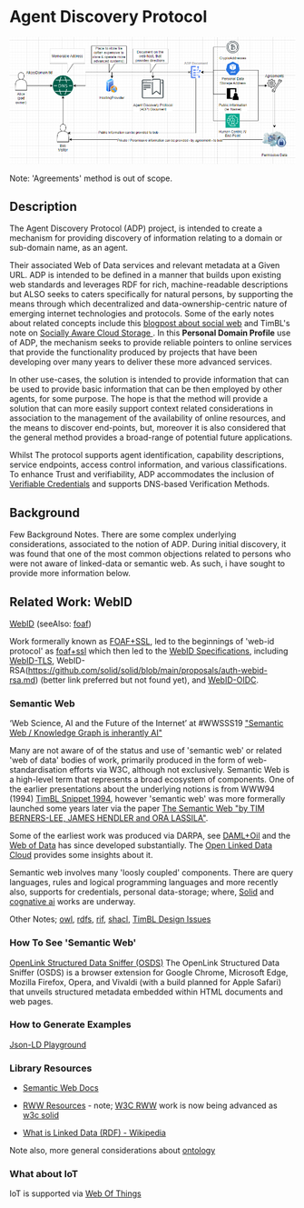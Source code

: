 # Agent Discovery Protocol

  
![diagram](images/2024-03-02_diagram-2.png)

Note: 'Agreements' method is out of scope.  


## Description

The Agent Discovery Protocol (ADP) project, is intended to create a mechanism for providing discovery of information relating to a domain or sub-domain name, as an agent. 

Their associated Web of Data services and relevant metadata at a Given URL. ADP is intended to be defined in a manner that builds upon existing web standards and leverages RDF for rich, machine-readable descriptions but ALSO seeks to caters specifically for natural persons, by supporting the means through which decentralized and data-ownership-centric nature of emerging internet technologies and protocols. Some of the early notes about related concepts include this [blogpost about social web](https://web.archive.org/web/20130122051820/http://jeffsayre.com/2010/09/15/web-3-0-smartups-the-social-web-and-the-web-of-data/) and TimBL's note on [Socially Aware Cloud Storage
](https://web.archive.org/web/20130922093256/http://www.w3.org/DesignIssues/CloudStorage.html).  In this **Personal Domain Profile** use of ADP, the mechanism seeks to provide reliable pointers to online services that provide the functionality produced by projects that have been developing over many years to deliver these more advanced services.

In other use-cases, the solution is intended to provide information that can be used to provide basic information that can be then employed by other agents, for some purpose.  The hope is that the method will provide a solution that can more easily support context related considerations in association to the management of the availability of online resources, and the means to discover end-points, but, moreover it is also considered that the general method provides a broad-range of potential future applications.

Whilst The protocol supports agent identification, capability descriptions, service endpoints, access control information, and various classifications.  To enhance Trust and verifiability, ADP accommodates the inclusion of [Verifiable Credentials](https://en.wikipedia.org/wiki/Verifiable_credentials) and supports DNS-based Verification Methods.


## Background

Few Background Notes.  There are some complex underlying considerations, associated to the notion of ADP.  During initial discovery, it was found that one of the most common objections related to persons who were not aware of linked-data or semantic web.  As such, i have sought to provide more information below.


## Related Work: WebID

[WebID](https://www.w3.org/wiki/WebID)  (seeAlso: [foaf](https://en.wikipedia.org/wiki/FOAF))

Work formerally known as [FOAF+SSL](https://web.archive.org/web/20100105172819/http://blogs.sun.com/bblfish/entry/more_on_authorization_in_foaf), led to the beginnings of 'web-id protocol' as [foaf+ssl](https://www.w3.org/wiki/Foaf%2Bssl) which then led to the [WebID Specifications](https://dvcs.w3.org/hg/WebID/raw-file/tip/spec/index.html), including [WebID-TLS](https://dvcs.w3.org/hg/WebID/raw-file/tip/spec/tls-respec.html), WebID-RSA(https://github.com/solid/solid/blob/main/proposals/auth-webid-rsa.md) (better link preferred but not found yet), and [WebID-OIDC](https://github.com/solid/webid-oidc-spec).

### Semantic Web

‘Web Science, AI and the Future of the Internet’ at #WWSSS19 ["Semantic Web / Knowledge Graph is inherantly AI"](https://twitter.com/DameWendyDBE/status/1172470883610431489)

Many are not aware of of the status and use of 'semantic web' or related 'web of data' bodies of work, primarily produced in the form of web-standardisation efforts via W3C, although not exclusively. Semantic Web is a high-level term that represents a broad ecosystem of components. One of the earlier presentations about the underlying notions is from WWW94 (1994) [TimBL Snippet 1994](https://www.youtube.com/watch?v=UkjyCPuTKPw), however 'semantic web' was more formerally launched some years later via the paper [The Semantic Web "by TIM BERNERS-LEE, JAMES HENDLER and ORA LASSILA"](https://www-sop.inria.fr/acacia/cours/essi2006/Scientific%20American_%20Feature%20Article_%20The%20Semantic%20Web_%20May%202001.pdf).  

Some of the earliest work was produced via DARPA, see [DAML+Oil](https://en.wikipedia.org/wiki/DARPA_Agent_Markup_Language) and the [Web of Data](https://www.w3.org/2013/data/) has since developed substantially. The [Open Linked Data Cloud](https://lod-cloud.net/) provides some insights about it.  

Semantic web involves many 'loosly coupled' components.  There are query languages, rules and logical programming languages and more recently also, supports for credentials, personal data-storage; where, [Solid](https://www.w3.org/community/solid/) and [cognative ai](https://www.w3.org/community/cogai/) works are underway.  

Other Notes; [owl](https://en.wikipedia.org/wiki/Web_Ontology_Language), [rdfs](https://en.wikipedia.org/wiki/RDF_Schema), [rif](https://en.wikipedia.org/wiki/Rule_Interchange_Format), [shacl](https://en.wikipedia.org/wiki/SHACL), [TimBL Design Issues](https://web.archive.org/web/20240000000000*/https://www.w3.org/DesignIssues/)

### How To See 'Semantic Web'

[OpenLink Structured Data Sniffer (OSDS)](https://osds.openlinksw.com/)
The OpenLink Structured Data Sniffer (OSDS) is a browser extension for Google Chrome, Microsoft Edge, Mozilla Firefox, Opera, and Vivaldi (with a build planned for Apple Safari) that unveils structured metadata embedded within HTML documents and web pages.


### How to Generate Examples

[Json-LD Playground](https://json-ld.org/playground/)


### Library Resources

- [Semantic Web Docs](https://drive.google.com/drive/folders/1oirZT3b4YJhAdrjt2WINKjLs_6e-L1mD)
- [RWW Resources](https://drive.google.com/drive/folders/1lpeoEFowRcq3VTAp5LH6cFN251O9g9iE) - note; [W3C RWW](https://www.w3.org/community/rww/) work is now being advanced as [w3c solid](https://www.w3.org/community/solid/)     


- [What is Linked Data (RDF) - Wikipedia](https://en.wikipedia.org/wiki/Linked_data)

Note also, more general considerations about [ontology](https://drive.google.com/drive/folders/1OiVwrEFikpl5pPsveEPwULB8Yqoa1YpK)


### What about IoT

IoT is supported via [Web Of Things](https://www.w3.org/WoT/)